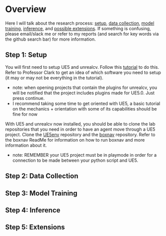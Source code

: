 # Overview
Here I will talk about the research process: [setup](#step-1-setup), [data collection](#step-2-data-collection), [model training](#step-3-model-training), [inference](#step-4-inference), and [possible extensions](#step-5-extensions). If something is confusing, please email/slack me or refer to my reports (and search for key words via the github search bar) for more information.

## Step 1: Setup
You will first need to setup UE5 and unrealcv. Follow this [tutorial](https://compusciencing.github.io/unrealcv-ue5-windows.html) to do this. Refer to Professor Clark to get an idea of which software you need to setup (it may or may not be everything in the tutorial).
* note: when opening projects that contain the plugins for unrealcv, you will be notified that the project includes plugins made for UE5.0. Just press continue.
* I recommend taking some time to get oriented with UE5, a basic tutorial on the mechanics + orientation with some of its capabilities should be fine for now

With UE5 and unrealcv now installed, you should be able to clone the lab repositories that you need in order to have an agent move through a UE5 project. Clone the [UE5env](https://github.com/arcslaboratory/ue5env) repository and the [boxnav](https://github.com/arcslaboratory/boxnav) repository. Refer to the boxnav ReadMe for information on how to run boxnav and more information about it.
* note: REMEMBER your UE5 project must be in playmode in order for a connection to be made between your python script and UE5.

## Step 2: Data Collection
## Step 3: Model Training
## Step 4: Inference
## Step 5: Extensions
